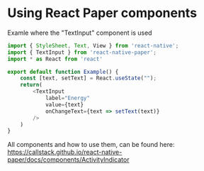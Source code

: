 # Using React Paper components
Examle where the "TextInput" component is used
```ts
import { StyleSheet, Text, View } from 'react-native';
import { TextInput } from 'react-native-paper';
import * as React from 'react'

export default function Example() {
    const [text, setText] = React.useState("");
    return(
        <TextInput
            label="Energy"
            value={text}
            onChangeText={text => setText(text)}
        />
    )
}
```

All components and how to use them, can be found here:
https://callstack.github.io/react-native-paper/docs/components/ActivityIndicator